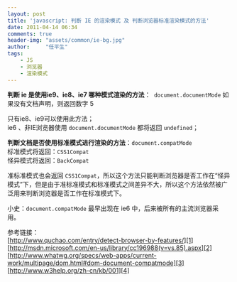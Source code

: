 ```yaml
---
layout: post
title: 'javascript: 判断 IE 的渲染模式 及 判断浏览器标准渲染模式的方法'
date: 2011-04-14 06:34
comments: true
header-img: "assets/common/ie-bg.jpg"
author:     "任平生"
tags:
    - JS
    - 浏览器
    - 渲染模式
---
```


**判断 ie 是使用ie9、ie8、ie7 哪种模式渲染的方法**： 
`document.documentMode`
如果没有文档声明，则返回数字 5  
  
只有ie8、ie9可以使用此方法；  
ie6 、非IE浏览器使用 `document.documentMode` 都将返回 `undefined`；  
  
**判断文档是否使用标准模式进行渲染的方法**：`document.compatMode`  
标准模式将返回：`CSS1Compat`  
怪异模式将返回：`BackCompat`  
  
准标准模式也会返回 `CSS1Compat`，所以这个方法只能判断浏览器是否工作在“怪异模式”下，但是由于准标准模式和标准模式之间差异不大，所以这个方法依然被广泛用来判断浏览器是否工作在标准模式下。  
  
小史：`document.compatMode` 最早出现在 ie6 中，后来被所有的主流浏览器采用。  
  
参考链接：  
[http://www.quchao.com/entry/detect-browser-by-features/][1]  
[http://msdn.microsoft.com/en-us/library/cc196988(v=vs.85).aspx][2]  
[http://www.whatwg.org/specs/web-apps/current-work/multipage/dom.html#dom-document-compatmode][3]  
[http://www.w3help.org/zh-cn/kb/001][4]

[1]: http://www.quchao.com/entry/detect-browser-by-features/
[2]: http://msdn.microsoft.com/en-us/library/cc196988(v=vs.85).aspx
[3]: http://www.whatwg.org/specs/web-apps/current-work/multipage/dom.html#dom-document-compatmode
[4]: http://www.w3help.org/zh-cn/kb/001